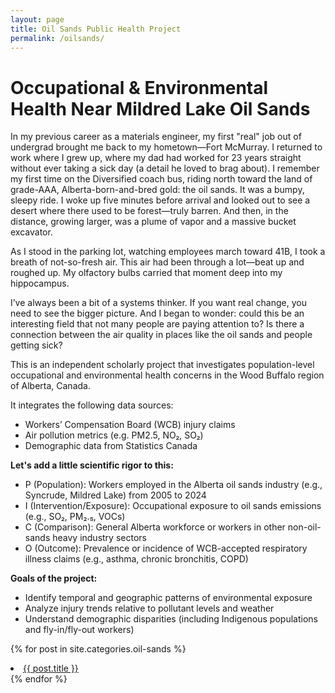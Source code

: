 ```yaml
---
layout: page
title: Oil Sands Public Health Project
permalink: /oilsands/
---
```


# Occupational & Environmental Health Near Mildred Lake Oil Sands
In my previous career as a materials engineer, my first "real" job out of undergrad brought me back to my hometown—Fort McMurray. I returned to work where I grew up, where my dad had worked for 23 years straight without ever taking a sick day (a detail he loved to brag about). I remember my first time on the Diversified coach bus, riding north toward the land of grade-AAA, Alberta-born-and-bred gold: the oil sands. It was a bumpy, sleepy ride. I woke up five minutes before arrival and looked out to see a desert where there used to be forest—truly barren. And then, in the distance, growing larger, was a plume of vapor and a massive bucket excavator.

As I stood in the parking lot, watching employees march toward 41B, I took a breath of not-so-fresh air. This air had been through a lot—beat up and roughed up. My olfactory bulbs carried that moment deep into my hippocampus.

I’ve always been a bit of a systems thinker. If you want real change, you need to see the bigger picture. And I began to wonder: could this be an interesting field that not many people are paying attention to? Is there a connection between the air quality in places like the oil sands and people getting sick?

This is an independent scholarly project that investigates population-level occupational and environmental health concerns in the Wood Buffalo region of Alberta, Canada.

It integrates the following data sources:
- Workers’ Compensation Board (WCB) injury claims
- Air pollution metrics (e.g. PM2.5, NO₂, SO₂)
- Demographic data from Statistics Canada

**Let's add a little scientific rigor to this:**
- P (Population): Workers employed in the Alberta oil sands industry (e.g., Syncrude, Mildred Lake) from 2005 to 2024
- I (Intervention/Exposure): Occupational exposure to oil sands emissions (e.g., SO₂, PM₂.₅, VOCs)
- C (Comparison): General Alberta workforce or workers in other non-oil-sands heavy industry sectors
- O (Outcome): Prevalence or incidence of WCB-accepted respiratory illness claims (e.g., asthma, chronic bronchitis, COPD)


**Goals of the project:**
- Identify temporal and geographic patterns of environmental exposure
- Analyze injury trends relative to pollutant levels and weather
- Understand demographic disparities (including Indigenous populations and fly-in/fly-out workers)

{% for post in site.categories.oil-sands %}
  <li><a href="{{ post.url }}">{{ post.title }}</a></li>
{% endfor %}
